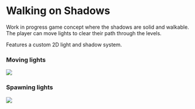 # Walking on Shadows ###

Work in progress game concept where the shadows are solid and walkable.
The player can move lights to clear their path through the levels.

Features a custom 2D light and shadow system.

### Moving lights ####

![](https://github.com/Your_Repository_Name/walkingonshadows_level.gif)

### Spawning lights ###

![](https://github.com/Your_Repository_Name/walkingonshadows_spawnlights.gif)